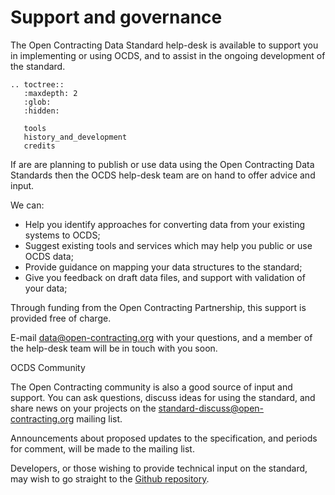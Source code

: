 # Support and governance

The Open Contracting Data Standard help-desk is available to support you in implementing or using OCDS, and to assist in the ongoing development of the standard.

```eval_rst
.. toctree::
   :maxdepth: 2
   :glob:
   :hidden:

   tools
   history_and_development
   credits

```

If are are planning to publish or use data using the Open Contracting Data Standards then the OCDS help-desk team are on hand to offer advice and input.

We can:

* Help you identify approaches for converting data from your existing systems to OCDS;
* Suggest existing tools and services which may help you public or use OCDS data;
* Provide guidance on mapping your data structures to the standard;
* Give you feedback on draft data files, and support with validation of your data;

Through funding from the Open Contracting Partnership, this support is provided free of charge.

E-mail <a href="mailto:data@open-contracting.org">data@open-contracting.org</a> with your questions, and a member of the help-desk team will be in touch with you soon.

<div class="example hint" markdown=1>

<p class="first admonition-title">OCDS Community</p>

The Open Contracting community is also a good source of input and support. You can ask questions, discuss ideas for using the standard, and share news on your projects on the [standard-discuss@open-contracting.org](https://groups.google.com/a/open-contracting.org/forum/#!forum/standard-discuss) mailing list.

Announcements about proposed updates to the specification, and periods for comment, will be made to the mailing list.

Developers, or those wishing to provide technical input on the standard, may wish to go straight to the [Github repository](https://github.com/open-contracting/standard).

</div>